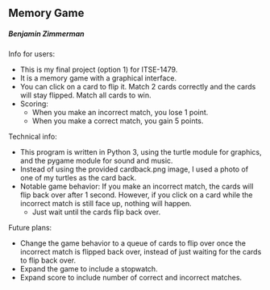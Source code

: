 ## Memory Game
##### Benjamin Zimmerman

Info for users:
- This is my final project (option 1) for ITSE-1479.
- It is a memory game with a graphical interface.
- You can click on a card to flip it. Match 2 cards correctly and the cards will stay flipped. Match all cards to win.
- Scoring:
  - When you make an incorrect match, you lose 1 point.
  - When you make a correct match, you gain 5 points.

Technical info:
- This program is written in Python 3, using the turtle module for graphics, and the pygame module for sound and music.
- Instead of using the provided cardback.png image, I used a photo of one of my turtles as the card back.
- Notable game behavior: If you make an incorrect match, the cards will flip back over after 1 second. However, if you click on a card while the incorrect match is still face up, nothing will happen.
    - Just wait until the cards flip back over.

Future plans:
- Change the game behavior to a queue of cards to flip over once the incorrect match is flipped back over, instead of just waiting for the cards to flip back over.
- Expand the game to include a stopwatch.
- Expand score to include number of correct and incorrect matches.